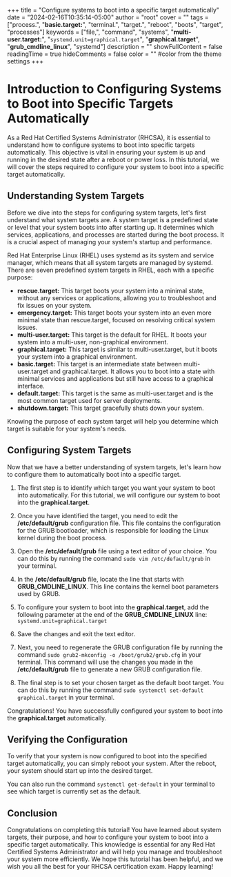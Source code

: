+++
title = "Configure systems to boot into a specific target automatically"
date = "2024-02-16T10:35:14-05:00"
author = "root"
cover = ""
tags = ["process.", "**basic.target:**", "terminal.", "target.", "reboot", "boots", "target", "processes"]
keywords = ["file,", "command", "systems", "**multi-user.target:**", "`systemd.unit=graphical.target`", "**graphical.target**", "**grub_cmdline_linux**", "systemd"]
description = ""
showFullContent = false
readingTime = true
hideComments = false
color = "" #color from the theme settings
+++


# Introduction to Configuring Systems to Boot into Specific Targets Automatically

As a Red Hat Certified Systems Administrator (RHCSA), it is essential to understand how to configure systems to boot into specific targets automatically. This objective is vital in ensuring your system is up and running in the desired state after a reboot or power loss. In this tutorial, we will cover the steps required to configure your system to boot into a specific target automatically.

## Understanding System Targets

Before we dive into the steps for configuring system targets, let's first understand what system targets are. A system target is a predefined state or level that your system boots into after starting up. It determines which services, applications, and processes are started during the boot process. It is a crucial aspect of managing your system's startup and performance.

Red Hat Enterprise Linux (RHEL) uses systemd as its system and service manager, which means that all system targets are managed by systemd. There are seven predefined system targets in RHEL, each with a specific purpose:

- **rescue.target:** This target boots your system into a minimal state, without any services or applications, allowing you to troubleshoot and fix issues on your system.
- **emergency.target:** This target boots your system into an even more minimal state than rescue.target, focused on resolving critical system issues.
- **multi-user.target:** This target is the default for RHEL. It boots your system into a multi-user, non-graphical environment.
- **graphical.target:** This target is similar to multi-user.target, but it boots your system into a graphical environment.
- **basic.target:** This target is an intermediate state between multi-user.target and graphical.target. It allows you to boot into a state with minimal services and applications but still have access to a graphical interface.
- **default.target:** This target is the same as multi-user.target and is the most common target used for server deployments.
- **shutdown.target:** This target gracefully shuts down your system.

Knowing the purpose of each system target will help you determine which target is suitable for your system's needs.

## Configuring System Targets

Now that we have a better understanding of system targets, let's learn how to configure them to automatically boot into a specific target.

1. The first step is to identify which target you want your system to boot into automatically. For this tutorial, we will configure our system to boot into the **graphical.target**.

2. Once you have identified the target, you need to edit the **/etc/default/grub** configuration file. This file contains the configuration for the GRUB bootloader, which is responsible for loading the Linux kernel during the boot process.

3. Open the **/etc/default/grub** file using a text editor of your choice. You can do this by running the command `sudo vim /etc/default/grub` in your terminal.

4. In the **/etc/default/grub** file, locate the line that starts with **GRUB_CMDLINE_LINUX**. This line contains the kernel boot parameters used by GRUB.

5. To configure your system to boot into the **graphical.target**, add the following parameter at the end of the **GRUB_CMDLINE_LINUX** line: `systemd.unit=graphical.target`

6. Save the changes and exit the text editor.

7. Next, you need to regenerate the GRUB configuration file by running the command `sudo grub2-mkconfig -o /boot/grub2/grub.cfg` in your terminal. This command will use the changes you made in the **/etc/default/grub** file to generate a new GRUB configuration file.

8. The final step is to set your chosen target as the default boot target. You can do this by running the command `sudo systemctl set-default graphical.target` in your terminal.

Congratulations! You have successfully configured your system to boot into the **graphical.target** automatically.

## Verifying the Configuration

To verify that your system is now configured to boot into the specified target automatically, you can simply reboot your system. After the reboot, your system should start up into the desired target.

You can also run the command `systemctl get-default` in your terminal to see which target is currently set as the default.

## Conclusion

Congratulations on completing this tutorial! You have learned about system targets, their purpose, and how to configure your system to boot into a specific target automatically. This knowledge is essential for any Red Hat Certified Systems Administrator and will help you manage and troubleshoot your system more efficiently. We hope this tutorial has been helpful, and we wish you all the best for your RHCSA certification exam. Happy learning!